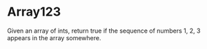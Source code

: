 # Array123

Given an array of ints, return true if the sequence of numbers 1, 2, 3 appears in the array somewhere.
